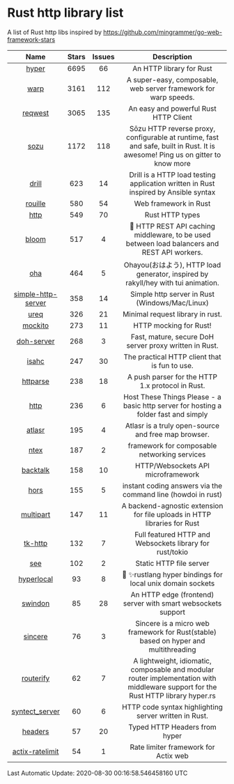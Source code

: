 # Rust http library list

A list of Rust http libs inspired by https://github.com/mingrammer/go-web-framework-stars


|Name|Stars|Issues|Description|
|:--:|:---:|:--:|:----:|
|[hyper](https://github.com/hyperium/hyper)|6695|66|An HTTP library for Rust|
|[warp](https://github.com/seanmonstar/warp)|3161|112|A super-easy, composable, web server framework for warp speeds.|
|[reqwest](https://github.com/seanmonstar/reqwest)|3065|135|An easy and powerful Rust HTTP Client|
|[sozu](https://github.com/sozu-proxy/sozu)|1172|118|Sōzu HTTP reverse proxy, configurable at runtime, fast and safe, built in Rust. It is awesome! Ping us on gitter to know more|
|[drill](https://github.com/fcsonline/drill)|623|14|Drill is a HTTP load testing application written in Rust  inspired by Ansible syntax|
|[rouille](https://github.com/tomaka/rouille)|580|54|Web framework in Rust|
|[http](https://github.com/hyperium/http)|549|70|Rust HTTP types|
|[bloom](https://github.com/valeriansaliou/bloom)|517|4|:cherry_blossom: HTTP REST API caching middleware, to be used between load balancers and REST API workers.|
|[oha](https://github.com/hatoo/oha)|464|5|Ohayou(おはよう), HTTP load generator, inspired by rakyll/hey with tui animation.|
|[simple-http-server](https://github.com/TheWaWaR/simple-http-server)|358|14|Simple http server in Rust (Windows/Mac/Linux)|
|[ureq](https://github.com/algesten/ureq)|326|21|Minimal request library in rust.|
|[mockito](https://github.com/lipanski/mockito)|273|11|HTTP mocking for Rust!|
|[doh-server](https://github.com/jedisct1/doh-server)|268|3|Fast, mature, secure DoH server proxy written in Rust.|
|[isahc](https://github.com/sagebind/isahc)|247|30|The practical HTTP client that is fun to use.|
|[httparse](https://github.com/seanmonstar/httparse)|238|18|A push parser for the HTTP 1.x protocol in Rust.|
|[http](https://github.com/thecoshman/http)|236|6|Host These Things Please - a basic http server for hosting a folder fast and simply|
|[atlasr](https://github.com/atlasr-org/atlasr)|195|4|Atlasr is a truly open-source and free map browser.|
|[ntex](https://github.com/ntex-rs/ntex)|187|2|framework for composable networking services |
|[backtalk](https://github.com/lord/backtalk)|158|10|HTTP/Websockets API microframework|
|[hors](https://github.com/WindSoilder/hors)|155|5|instant coding answers via the command line (howdoi in rust)|
|[multipart](https://github.com/abonander/multipart)|147|11|A backend-agnostic extension for file uploads in HTTP libraries for Rust|
|[tk-http](https://github.com/swindon-rs/tk-http)|132|7|Full featured HTTP and Websockets library for rust/tokio|
|[see](https://github.com/wyhaya/see)|102|2|Static HTTP file server|
|[hyperlocal](https://github.com/softprops/hyperlocal)|93|8|🔌 ✨rustlang hyper bindings for local unix domain sockets|
|[swindon](https://github.com/swindon-rs/swindon)|85|28|An HTTP edge (frontend) server with smart websockets support|
|[sincere](https://github.com/danclive/sincere)|76|3|Sincere is a micro web framework for Rust(stable) based on hyper and multithreading|
|[routerify](https://github.com/routerify/routerify)|62|7|A lightweight, idiomatic, composable and modular router implementation with middleware support for the Rust HTTP library hyper.rs|
|[syntect_server](https://github.com/sourcegraph/syntect_server)|60|6|HTTP code syntax highlighting server written in Rust.|
|[headers](https://github.com/hyperium/headers)|57|20|Typed HTTP Headers from hyper|
|[actix-ratelimit](https://github.com/TerminalWitchcraft/actix-ratelimit)|54|1|Rate limiter framework for Actix web|

Last Automatic Update: 2020-08-30 00:16:58.546458160 UTC